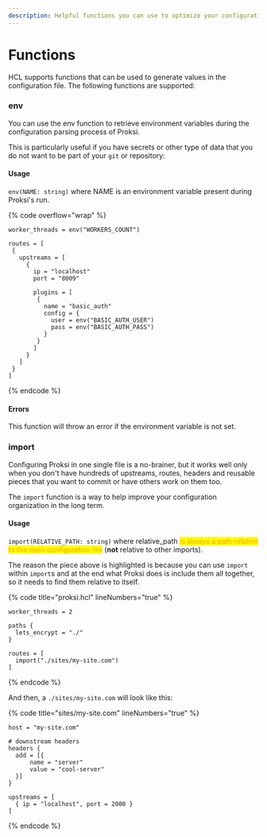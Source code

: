 ```yaml
---
description: Helpful functions you can use to optimize your configuration files.
---
```


# Functions

HCL supports functions that can be used to generate values in the configuration file. The following functions are supported:



### env

You can use the env function to retrieve environment variables during the configuration parsing process of Proksi.&#x20;

This is particularly useful if you have secrets or other type of data that you do not want to be part of your `git` or repository:

#### Usage

`env(NAME: string)` where NAME is an environment variable present during Proksi's run.

{% code overflow="wrap" %}
```hcl
worker_threads = env("WORKERS_COUNT")

routes = [
 { 
   upstreams = [
     { 
       ip = "localhost"
       port = "8009"
       
       plugins = [
        {
          name = "basic_auth"
          config = {
            user = env("BASIC_AUTH_USER")
            pass = env("BASIC_AUTH_PASS")
          }
        }
       ]
     }
   ]
 }
]
```
{% endcode %}

#### Errors

This function will throw an error if the environment variable is not set.



### import

Configuring Proksi in one single file is a no-brainer, but it works well only when you don't have hundreds of upstreams, routes, headers and reusable pieces that you want to commit or have others work on them too.

The `import` function is a way to help improve your configuration organization in the long term.



#### Usage

`import(RELATIVE_PATH: string)` where relative\_path <mark style="color:orange;">is always a path relative to the main configuration file</mark> (**not** relative to other imports).&#x20;

The reason the piece above is highlighted is because you can use `import` within `import`s and at the end what Proksi does is include them all together, so it needs to find them relative to itself.

{% code title="proksi.hcl" lineNumbers="true" %}
```hcl
worker_threads = 2

paths {
  lets_encrypt = "./"
}

routes = [
  import("./sites/my-site.com")
]
```
{% endcode %}

And then, a `./sites/my-site.com` will look like this:

{% code title="sites/my-site.com" lineNumbers="true" %}
```hcl
host = "my-site.com"

# downstream headers
headers {
  add = [{ 
      name = "server"
      value = "cool-server"
  }]
}

upstreams = [
  { ip = "localhost", port = 2000 }
]
```
{% endcode %}

